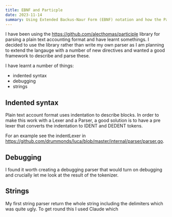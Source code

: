 ```yaml
---
title: EBNF and Particple
date: 2023-11-14
summary: Using Extended Backus-Naur Form (EBNF) notation and how the Particple parsing library leverages it for elegant language processing.
---
```


I have been using the https://github.com/alecthomas/participle library for parsing
a plain text accounting format and have learnt somethings.  I decided to use the library
rather than write my own parser as I am planning to extend the langauge with a 
number of new directives and wanted a good framework to describe and parse these.

I have learnt a number of things:

- indented syntax
- debugging
- strings

## Indented syntax

Plain text account format uses indentation to describe blocks.  In order to make
this work with a Lexer and a Parser, a good solution is to have a pre lexer that converts the indentation to IDENT and DEDENT tokens. 

For an example see the indentLexer in https://github.com/drummonds/luca/blob/master/internal/parser/parser.go.

## Debugging

I found it worth creating a debugging parser that would turn on debugging and
 crucially let me look at the result of the tokenizer.

## Strings

My first string parser return the whole string including the delimiters which was
quite ugly.  To get round this I used Claude which